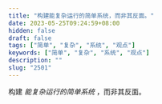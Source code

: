 ```yaml
---
title: "构建能复杂运行的简单系统，而非其反面。"
date: 2023-05-25T09:24:59+08:00
hidden: false
draft: false
tags: ["简单", "复杂", "系统", "观点"]
keywords: ["简单", "复杂", "系统", "观点"]
description: ""
slug: "2501"
---
```


构建 *能复杂运行的简单系统* ，而非其反面。
